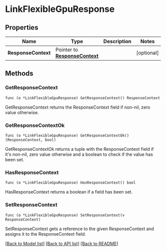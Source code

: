 # LinkFlexibleGpuResponse

## Properties

Name | Type | Description | Notes
------------ | ------------- | ------------- | -------------
**ResponseContext** | Pointer to [**ResponseContext**](ResponseContext.md) |  | [optional] 

## Methods

### GetResponseContext

`func (o *LinkFlexibleGpuResponse) GetResponseContext() ResponseContext`

GetResponseContext returns the ResponseContext field if non-nil, zero value otherwise.

### GetResponseContextOk

`func (o *LinkFlexibleGpuResponse) GetResponseContextOk() (ResponseContext, bool)`

GetResponseContextOk returns a tuple with the ResponseContext field if it's non-nil, zero value otherwise
and a boolean to check if the value has been set.

### HasResponseContext

`func (o *LinkFlexibleGpuResponse) HasResponseContext() bool`

HasResponseContext returns a boolean if a field has been set.

### SetResponseContext

`func (o *LinkFlexibleGpuResponse) SetResponseContext(v ResponseContext)`

SetResponseContext gets a reference to the given ResponseContext and assigns it to the ResponseContext field.


[[Back to Model list]](../README.md#documentation-for-models) [[Back to API list]](../README.md#documentation-for-api-endpoints) [[Back to README]](../README.md)


